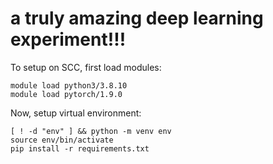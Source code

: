 # a truly amazing deep learning experiment!!!

To setup on SCC, first load modules:

```
module load python3/3.8.10
module load pytorch/1.9.0
```

Now, setup virtual environment:

```
[ ! -d "env" ] && python -m venv env
source env/bin/activate
pip install -r requirements.txt
```
